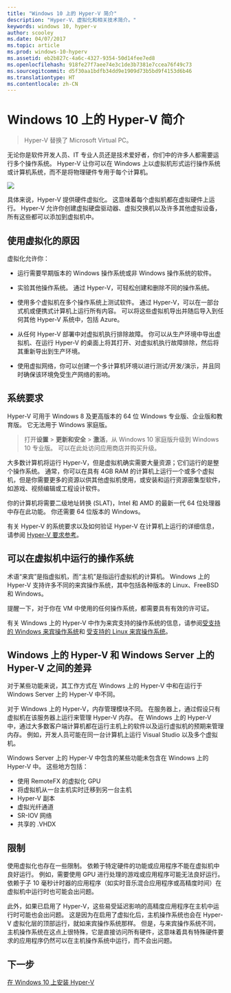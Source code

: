```yaml
---
title: "Windows 10 上的 Hyper-V 简介"
description: "Hyper-V、虚拟化和相关技术简介。"
keywords: windows 10, hyper-v
author: scooley
ms.date: 04/07/2017
ms.topic: article
ms.prod: windows-10-hyperv
ms.assetid: eb2b827c-4a6c-4327-9354-50d14fee7ed8
ms.openlocfilehash: 918fe27f7aee74e3c1de3b7381e7ccea76f49c73
ms.sourcegitcommit: d5f30aa1bdfb34dd9e1909d73b5bd9f4153d6b46
ms.translationtype: HT
ms.contentlocale: zh-CN
---
```

# <a name="introduction-to-hyper-v-on-windows-10"></a>Windows 10 上的 Hyper-V 简介

> Hyper-V 替换了 Microsoft Virtual PC。 

无论你是软件开发人员、IT 专业人员还是技术爱好者，你们中的许多人都需要运行多个操作系统。 Hyper-V 让你可以在 Windows 上以虚拟机形式运行操作系统或计算机系统，而不是将物理硬件专用于每个计算机。  

![](media/HyperVNesting.png)

具体来说，Hyper-V 提供硬件虚拟化。  这意味着每个虚拟机都在虚拟硬件上运行。  Hyper-V 允许你创建虚拟硬盘驱动器、虚拟交换机以及许多其他虚拟设备，所有这些都可以添加到虚拟机中。

## <a name="reasons-to-use-virtualization"></a>使用虚拟化的原因

虚拟化允许你：  
* 运行需要早期版本的 Windows 操作系统或非 Windows 操作系统的软件。 

* 实验其他操作系统。 通过 Hyper-V，可轻松创建和删除不同的操作系统。

* 使用多个虚拟机在多个操作系统上测试软件。 通过 Hyper-V，可以在一部台式机或便携式计算机上运行所有内容。 可以将这些虚拟机导出并随后导入到任何其他 Hyper-V 系统中，包括 Azure。

* 从任何 Hyper-V 部署中对虚拟机执行排除故障。 你可以从生产环境中导出虚拟机、在运行 Hyper-V 的桌面上将其打开、对虚拟机执行故障排除，然后将其重新导出到生产环境。 

* 使用虚拟网络，你可以创建一个多计算机环境以进行测试/开发/演示，并且同时确保该环境免受生产网络的影响。

## <a name="system-requirements"></a>系统要求
Hyper-V 可用于 Windows 8 及更高版本的 64 位 Windows 专业版、企业版和教育版。  它无法用于 Windows 家庭版。  

>  打开**设置** > **更新和安全** > **激活**，从 Windows 10 家庭版升级到 Windows 10 专业版。 可以在此处访问应用商店并购买升级。

大多数计算机将运行 Hyper-V，但是虚拟机确实需要大量资源；它们运行的是整个操作系统。  通常，你可以在具有 4GB RAM 的计算机上运行一个或多个虚拟机，但是你需要更多的资源以供其他虚拟机使用，或安装和运行资源密集型软件，如游戏、视频编辑或工程设计软件。 

你的计算机将需要二级地址转换 (SLAT)，Intel 和 AMD 的最新一代 64 位处理器中存在此功能。  你还需要 64 位版本的 Windows。

有关 Hyper-V 的系统要求以及如何验证 Hyper-V 在计算机上运行的详细信息，请参阅 [Hyper-V 要求参考](..\reference\hyper-v-requirements.md)。

## <a name="operating-systems-you-can-run-in-a-virtual-machine"></a>可以在虚拟机中运行的操作系统
术语“来宾”是指虚拟机，而“主机”是指运行虚拟机的计算机。 Windows 上的 Hyper-V 支持许多不同的来宾操作系统，其中包括各种版本的 Linux、FreeBSD 和 Windows。 

提醒一下，对于你在 VM 中使用的任何操作系统，都需要具有有效的许可证。 

有关 Windows 上的 Hyper-V 中作为来宾支持的操作系统的信息，请参阅[受支持的 Windows 来宾操作系统](supported-guest-os.md)和 [受支持的 Linux 来宾操作系统](https://technet.microsoft.com/library/dn531030.aspx)。 


## <a name="differences-between-hyper-v-on-windows-and-hyper-v-on-windows-server"></a>Windows 上的 Hyper-V 和 Windows Server 上的 Hyper-V 之间的差异
对于某些功能来说，其工作方式在 Windows 上的 Hyper-V 中和在运行于 Windows Server 上的 Hyper-V 中不同。 

对于 Windows 上的 Hyper-V，内存管理模块不同。 在服务器上，通过假设只有虚拟机在该服务器上运行来管理 Hyper-V 内存。 在 Windows 上的 Hyper-V 中，通过大多数客户端计算机都在运行主机上的软件以及运行虚拟机的预期来管理内存。 例如，开发人员可能在同一台计算机上运行 Visual Studio 以及多个虚拟机。

Windows Server 上的 Hyper-V 中包含的某些功能未包含在 Windows 上的 Hyper-V 中。 这些地方包括：

* 使用 RemoteFX 的虚拟化 GPU 
* 将虚拟机从一台主机实时迁移到另一台主机
* Hyper-V 副本
* 虚拟光纤通道
* SR-IOV 网络
* 共享的 .VHDX

## <a name="limitations"></a>限制
使用虚拟化也存在一些限制。 依赖于特定硬件的功能或应用程序不能在虚拟机中良好运行。 例如，需要使用 GPU 进行处理的游戏或应用程序可能无法良好运行。 依赖于子 10 毫秒计时器的应用程序（如实时音乐混合应用程序或高精度时间）在虚拟机中运行时也可能会出问题。

此外，如果已启用了 Hyper-V，这些易受延迟影响的高精度应用程序在主机中运行时可能也会出问题。  这是因为在启用了虚拟化后，主机操作系统也会在 Hyper-V 虚拟化层的顶部运行，就如来宾操作系统那样。 但是，与来宾操作系统不同，主机操作系统在这点上很特殊，它是直接访问所有硬件，这意味着具有特殊硬件要求的应用程序仍然可以在主机操作系统中运行，而不会出问题。

## <a name="next-step"></a>下一步
[在 Windows 10 上安装 Hyper-V](..\quick-start\enable-hyper-v.md) 
